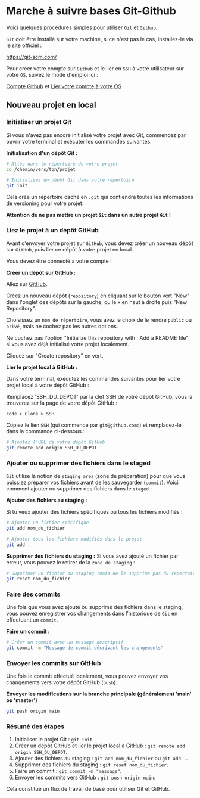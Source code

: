 # Marche à suivre bases Git-Github

Voici quelques procédures simples pour utiliser `Git` et `Github`.

`Git` doit être installé sur votre machine, si ce n'est pas le cas, installez-le via le site officiel : 

https://git-scm.com/

Pour créer votre compte sur `Github` et le lier en `SSH` à votre utilisateur sur votre `OS`, suivez le mode d'emploi ici :

[Compte Github](https://github.com/WebDevCF2m2025/prefo-git/blob/main/README.md#compte-github) et [Lier votre compte à votre OS](https://github.com/WebDevCF2m2025/prefo-git/blob/main/README.md#lier-votre-compte-et-votre-pc)

## Nouveau projet en local

### Initialiser un projet Git

Si vous n'avez pas encore initialisé votre projet avec Git, commencez par ouvrir votre terminal et exécuter les commandes suivantes.

**Initialisation d'un dépôt Git :**

```bash
# Allez dans le répertoire de votre projet
cd /chemin/vers/ton/projet

# Initialisez un dépôt Git dans votre répertoire
git init
```

Cela crée un répertoire caché en `.git` qui contiendra toutes les informations de versioning pour votre projet.

**Attention de ne pas mettre un projet `Git` dans un autre projet `Git` !**

### Liez le projet à un dépôt GitHub

Avant d’envoyer votre projet sur `GitHub`, vous devez créer un nouveau dépôt sur `GitHub`, puis lier ce dépôt à votre projet en local.

Vous devez être connecté à votre compte !

**Créer un dépôt sur GitHub :**

Allez sur [GitHub](https://github.com/).

Créez un nouveau dépôt (`repository`) en cliquant sur le bouton vert "New" dans l'onglet des dépôts sur la gauche, ou le `+` en haut à droite puis "New Repository".

Choisissez un `nom de répertoire`, vous avez le choix de le rendre `public` ou `privé`, mais ne cochez pas les autres options.

Ne cochez pas l'option "Initialize this repository with : Add a README file" si vous avez déjà initialisé votre projet localement.

Cliquez sur "Create repository" en vert.

**Lier le projet local à GitHub :**

Dans votre terminal, exécutez les commandes suivantes pour lier votre projet local à votre dépôt GitHub :

Remplacez 'SSH_DU_DEPOT' par la clef SSH de votre dépôt GitHub, vous la trouverez sur la page de votre dépôt GitHub :

    code > Clone > SSH

Copiez le lien `SSH` (qui commence par `git@github.com:`) et remplacez-le dans la commande ci-dessous :

```bash
# Ajoutez l'URL de votre dépôt GitHub   
git remote add origin SSH_DU_DEPOT
```

### Ajouter ou supprimer des fichiers dans le staged

`Git` utilise la notion de `staging area` (zone de préparation) pour que vous puissiez préparer vos fichiers avant de les sauvegarder (`commit`). Voici comment ajouter ou supprimer des fichiers dans le `staged` :

**Ajouter des fichiers au staging :**

Si tu veux ajouter des fichiers spécifiques ou tous les fichiers modifiés :

```bash
# Ajouter un fichier spécifique
git add nom_du_fichier

# Ajouter tous les fichiers modifiés dans le projet
git add .
```

**Supprimer des fichiers du staging :**
Si vous avez ajouté un fichier par erreur, vous pouvez le retirer de la `zone de staging` :

```bash
# Supprimer un fichier du staging (mais ne le supprime pas du répertoire local)
git reset nom_du_fichier
```

### Faire des commits
Une fois que vous avez ajouté ou supprimé des fichiers dans le staging, vous pouvez enregistrer vos changements dans l’historique de `Git` en effectuant un `commit`.

**Faire un commit :**
    
```bash
# Créer un commit avec un message descriptif
git commit -m "Message de commit décrivant les changements"
``` 

### Envoyer les commits sur GitHub

Une fois le commit effectué localement, vous pouvez envoyer vos changements vers votre dépôt GitHub (`push`).

**Envoyer les modifications sur la branche principale (généralement 'main' ou 'master')**

```bash
git push origin main
```

### Résumé des étapes

1. Initialiser le projet Git : `git init`.
2. Créer un dépôt GitHub et lier le projet local à GitHub : `git remote add origin SSH_DU_DEPOT`.
3. Ajouter des fichiers au staging : `git add nom_du_fichier` ou `git add .`.
4. Supprimer des fichiers du staging : `git reset nom_du_fichier`.
5. Faire un commit : `git commit -m "message"`.
6. Envoyer les commits vers GitHub : `git push origin main`.

Cela constitue un flux de travail de base pour utiliser Git et GitHub.

